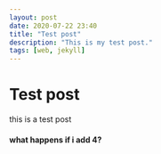 ```yaml
---
layout: post 
date: 2020-07-22 23:40
title: "Test post"
description: "This is my test post."
tags: [web, jekyll]
---
```


# Test post

this is a test post

#### what happens if i add 4?